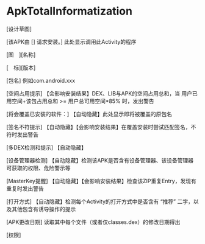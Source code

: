 # ApkTotalInformatization

[设计草图]

 

[该APK由 [] 请求安装。] 此处显示调用此Activity的程序

[图　][名称]

[　标][版本]

[包名] 例如com.android.xxx

[空间占用提示] 【会影响安装结果】DEX、LIB与APK的空间占用总和，当 用户已用空间+该包占用总和 >= 用户总可用空间*85% 时，发出警告

[将会覆盖已安装的软件：] 【自动隐藏】此处显示即将被覆盖的原包名

[签名不符提示] 【自动隐藏】【会影响安装结果】在覆盖安装时尝试匹配签名，不符时发出警告

[多DEX检测和提示] 【自动隐藏】

[设备管理器检测] 【自动隐藏】检测该APK是否含有设备管理器、该设备管理器可获取的权限、危险警示等

[MasterKey提醒] 【自动隐藏】【会影响安装结果】检查该ZIP重复Entry，发现有重复时发出警告

[打开方式] 【自动隐藏】检测每个Activity的打开方式中是否含有 “推荐” 二字，以及其他包含有诱导操作的提示

[APK更改日期] 读取其中每个文件（或者仅classes.dex）的修改日期得出

[权限]
